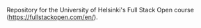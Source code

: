 Repository for the University of Helsinki's Full Stack Open course (https://fullstackopen.com/en/).

